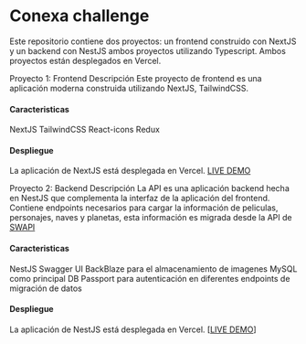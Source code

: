 # Conexa challenge
Este repositorio contiene dos proyectos: un frontend construido con NextJS y un backend con NestJS ambos proyectos utilizando Typescript. Ambos proyectos están desplegados en Vercel.

Proyecto 1: Frontend
Descripción
Este proyecto de frontend es una aplicación moderna construida utilizando NextJS, TailwindCSS.
#### Caracteristicas

NextJS
TailwindCSS
React-icons
Redux

#### Despliegue

La aplicación de NextJS está desplegada en Vercel. [LIVE DEMO](https://conexa-challenge-7i4n.vercel.app/)

Proyecto 2: Backend
Descripción
La API es una aplicación backend hecha en NestJS que complementa la interfaz de la aplicación del frontend. Contiene endpoints necesarios para cargar la información de peliculas, personajes, naves y planetas, esta información es migrada desde la API de [SWAPI](https://swapi.dev/)

#### Caracteristicas

NestJS
Swagger UI
BackBlaze para el almacenamiento de imagenes
MySQL como principal DB
Passport para autenticación en diferentes endpoints de migración de datos

#### Despliegue

La aplicación de NestJS está desplegada en Vercel. [[LIVE DEMO](https://conexa-challenge-7i4n.vercel.app/)]
